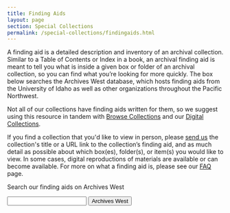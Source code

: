 ```yaml
---
title: Finding Aids
layout: page
section: Special Collections
permalink: /special-collections/findingaids.html
---
```


A finding aid is a detailed description and inventory of an archival collection. Similar to a Table of Contents or Index in a book, an archival finding aid is meant to tell you what is inside a given box or folder of an archival collection, so you can find what you’re looking for more quickly.
The box below searches the Archives West database, which hosts finding aids from the University of Idaho as well as other organizations throughout the Pacific Northwest.

Not all of our collections have finding aids written for them, so we suggest using this resource in tandem with [Browse Collections](/special-collections/browse.html) and our [Digital Collections](https://www.lib.uidaho.edu/digital/).

If you find a collection that you'd like to view in person, please [send us](mailto:libspec@uidaho.edu) the collection's title or a URL link to the collection’s finding aid, and as much detail as possible about which box(es), folder(s), or item(s) you would like to view. 
In some cases, digital reproductions of materials are available or can become available. 
For more on what a finding aid is, please see our [FAQ](/special-collections/faq.html) page.


<div class="row">
<div class="col-md-12">
<div class="card mb-3 mt-2">
<div class="card-body text-center">
<p class="mb-1">Search our finding aids on Archives West</p>

<form class="form-inline justify-content-center" action="https://archiveswest.orbiscascade.org/search/results.aspx" method="get">
    <input id="searchValue" class="form-control mt-2" name="q" type="text"> 
    <input id="t" name="t" type="hidden" value="k">
    <input id="c" name="c" type="hidden" value="ntd">
    <button id="searchSubmit" class="btn btn-pride-gold ml-2 mt-2" type="submit"><i class="fas fa-search"></i> Archives West</button>
</form>

</div>
</div>
</div>
</div>